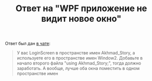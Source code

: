 ﻿---
title: "Ответ на \"WPF приложение не видит новое окно\""
se.owner.user_id: 240512
se.owner.display_name: "MSDN.WhiteKnight"
se.owner.link: "https://ru.stackoverflow.com/users/240512/msdn-whiteknight"
se.answer_id: 919799
se.question_id: 918781
se.post_type: answer
se.score: 0
se.is_accepted: True
---
<p>Ответ был дан <a href="https://chat.stackexchange.com/transcript/message/48045643#48045643">в чате</a>:</p>

<blockquote>
  <p>У вас LoginScreen в пространстве имен Akhmad_Story, а используете его в пространстве имен Window2. Добавьте в начало второго файла "using Akhmad_Story;", тогда должно заработать. А вообще, лучше оба окна поместить в одном пространстве имен</p>
</blockquote>

